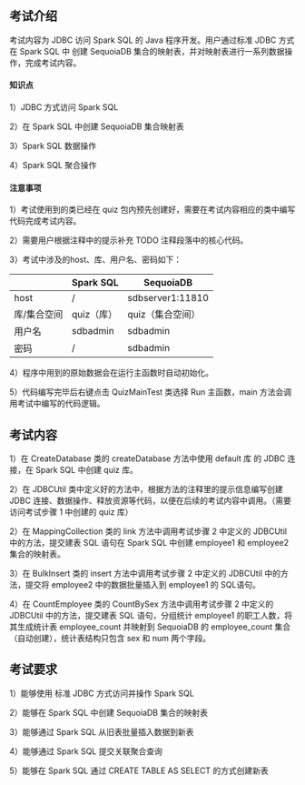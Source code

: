 ## 考试介绍

考试内容为 JDBC 访问 Spark SQL 的 Java 程序开发。用户通过标准 JDBC 方式在 Spark SQL 中 创建 SequoiaDB 集合的映射表，并对映射表进行一系列数据操作，完成考试内容。

#### 知识点

1）JDBC 方式访问 Spark SQL

2）在 Spark SQL 中创建 SequoiaDB 集合映射表

3）Spark SQL 数据操作

4）Spark SQL 聚合操作

#### 注意事项

1）考试使用到的类已经在 quiz 包内预先创建好，需要在考试内容相应的类中编写代码完成考试内容。 

2）需要用户根据注释中的提示补充 TODO 注释段落中的核心代码。

3）考试中涉及的host、库、用户名、密码如下：

|             | Spark SQL  | SequoiaDB        |
| ----------- | ---------- | ---------------- |
| host        | /          | sdbserver1:11810 |
| 库/集合空间 | quiz（库） | quiz（集合空间） |
| 用户名      | sdbadmin   | sdbadmin         |
| 密码        | /          | sdbadmin         |

4）程序中用到的原始数据会在运行主函数时自动初始化。

5）代码编写完毕后右键点击 QuizMainTest 类选择 Run 主函数，main 方法会调用考试中编写的代码逻辑。

## 考试内容

1）在 CreateDatabase 类的 createDatabase 方法中使用 default 库 的  JDBC  连接，在 Spark SQL 中创建 quiz 库。

2）在 JDBCUtil 类中定义好的方法中，根据方法的注释里的提示信息编写创建 JDBC 连接、数据操作、释放资源等代码，以便在后续的考试内容中调用。（需要访问考试步骤 1 中创建的 quiz 库）

2）在 MappingCollection 类的 link 方法中调用考试步骤 2 中定义的 JDBCUtil 中的方法，提交建表 SQL 语句在 Spark SQL 中创建 employee1 和 employee2 集合的映射表。

3）在 BulkInsert 类的 insert 方法中调用考试步骤 2 中定义的 JDBCUtil 中的方法，提交将 employee2 中的数据批量插入到 employee1 的 SQL语句。

4）在 CountEmployee 类的 CountBySex 方法中调用考试步骤 2 中定义的 JDBCUtil 中的方法，提交建表 SQL 语句，分组统计 employee1 的职工人数，将其生成统计表 employee_count 并映射到 SequoiaDB 的 employee_count 集合（自动创建），统计表结构只包含 sex 和 num 两个字段。

## 考试要求

1）能够使用 标准 JDBC 方式访问并操作 Spark SQL

2）能够在 Spark SQL 中创建 SequoiaDB 集合的映射表

3）能够通过 Spark SQL 从旧表批量插入数据到新表

4）能够通过 Spark SQL 提交关联聚合查询

5）能够在 Spark SQL 通过 CREATE TABLE AS SELECT 的方式创建新表